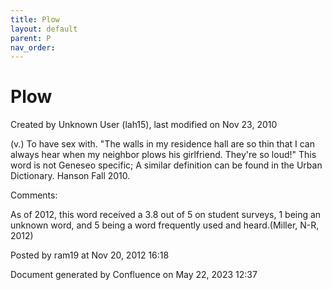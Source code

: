 ```yaml
---
title: Plow
layout: default
parent: P
nav_order:
---
```


# Plow

Created by  Unknown User (lah15), last modified on Nov 23, 2010

(v.) To have sex with. &quot;The walls in my residence hall are so thin that I can always hear when my neighbor plows his girlfriend. They're so loud!&quot; This word is not Geneseo specific; A similar definition can be found in the Urban Dictionary. Hanson Fall 2010.

Comments:

As of 2012, this word received a 3.8 out of 5 on student surveys, 1 being an unknown word, and 5 being a word frequently used and heard.(Miller, N-R, 2012)

Posted by ram19 at Nov 20, 2012 16:18

Document generated by Confluence on May 22, 2023 12:37


